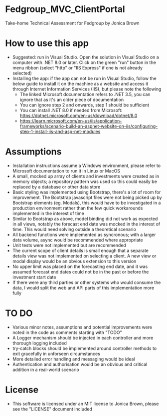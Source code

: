 # Fedgroup_MVC_ClientPortal
Take-home Technical Assessment for Fedgroup by Jonica Brown

# How to use this app
- Suggested: run in Visual Studio. Open the solution in Visual Studio on a computer with .NET 8.0 or later. Click on the green "run" button in the menu ribbon (select "http" or "IIS Express" if one is not already selected)
- Installing the app: if the app can not be run in Visual Studio, follow the below guide to install it on the machine as a website and access it through Internet Information Services (IIS), but please note the following
  - The linked Microsoft documentation refers to .NET 3.5, you can ignore that as it's an older piece of documentation
  - You can ignore step 2 and onwards, step 1 should be sufficient
  - You can install .NET 8.0 if needed from Microsoft: https://dotnet.microsoft.com/en-us/download/dotnet/8.0
  - https://learn.microsoft.com/en-us/iis/application-frameworks/scenario-build-an-aspnet-website-on-iis/configuring-step-1-install-iis-and-asp-net-modules

# Assumptions
- Installation instructions assume a Windows environment, please refer to Microsoft documentation to run it in Linux or MacOS
- A small, mocked up array of clients and investments were created as in memory objects; a repository pattern was used so this could easily be replaced by a database or other data store
- Basic styling was implemented using Bootstrap, there's a lot of room for improvement. The Bootstrap javascript files were not being picked up by Bootstrap elements (eg. Modals), this would have to be investigated in a production environment rather than the few quick workarounds implemented in the interest of time
- Similar to Bootstrap as above, model binding did not work as expected in all views, notably the forecast end date was mocked in the interest of time. This would need solving outside a theoretical scenario
- All backend functions were implemented as syncronous; with a larger data volume, async would be recommended where appropriate
- Unit tests were not implemented but are recommended 
- The current scope of client details is small enough that a separate details view was not implemented on selecting a client. A new view or modal display would be an obvious extension to this version
- No upper limit was placed on the forecasting end date, and it was assumed forecast end dates could not be in the past or before the investment start date
- If there were any third parties or other systems who would consume the data, I would split the web and API parts of this implementation more fully

# TO DO
- Various minor notes, assumptions and potential improvements were noted in the code as comments starting with "TODO"
- A Logger mechanism should be injected in each controller and more thorough logging included 
- try-catch blocks should be implemented around controller methods to exit gracefully in unforseen circumstances
- More detailed error handling and messaging would be ideal
- Authentication and authorisation would be an obvious and critical addition in a real-world scenario

# License
- This software is licensed under an MIT license to Jonica Brown, please see the "LICENSE" document included